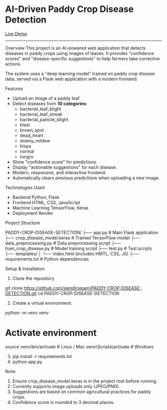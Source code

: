 # AI-Driven Paddy Crop Disease Detection

[Live Demo](https://plantspy.onrender.com)

---

Overview
This project is an AI-powered web application that detects diseases in paddy crops using images of leaves. It provides "confidence scores" and "disease-specific suggestions" to help farmers take corrective actions.  

The system uses a "deep learning model" trained on paddy crop disease data, served via a Flask web application with a modern frontend.


Features
- Upload an image of a paddy leaf.
- Detect diseases from **10 categories**:
  - bacterial_leaf_blight
  - bacterial_leaf_streak
  - bacterial_panicle_blight
  - blast
  - brown_spot
  - dead_heart
  - downy_mildew
  - hispa
  - normal
  - tungro
- Show "confidence score" for predictions.
- Display "actionable suggestions" for each disease.
- Modern, responsive, and interactive frontend.
- Automatically clears previous predictions when uploading a new image.


Technologies Used
- Backend Python, Flask  
- Frontend HTML, CSS, JavaScript  
- Machine Learning TensorFlow, Keras  
- Deployment Render


Project Structure

PADDY-CROP-DISEASE-SETECTION/
├── app.py # Main Flask application
├── crop_disease_model.keras # Trained TensorFlow model
├── data_preprocessing.py # Data preprocessing script
├── train_crop_disease.py # Model training script
├── test.py # Test scripts
├── templates/
│ └── index.html (includes HMTL, CSS, JS)
├── requirements.txt # Python dependencies




Setup & Installation

1. Clone the repository

git clone https://github.com/samdirsipam/PADDY-CROP-DISEASE-DETECTION.git
cd PADDY-CROP-DISEASE-DETECTION


2. Create a virtual environment:

python -m venv venv
# Activate environment
source venv/bin/activate   # Linux / Mac
venv\Scripts\activate      # Windows

3. pip install -r requirements.txt
4. python app.py



Note:
1. Ensure crop_disease_model.keras is in the project root before running.
2. Currently supports image uploads only (JPEG/PNG).
3. Suggestions are based on common agricultural practices for paddy crops.
4. Confidence score is rounded to 3 decimal places.
